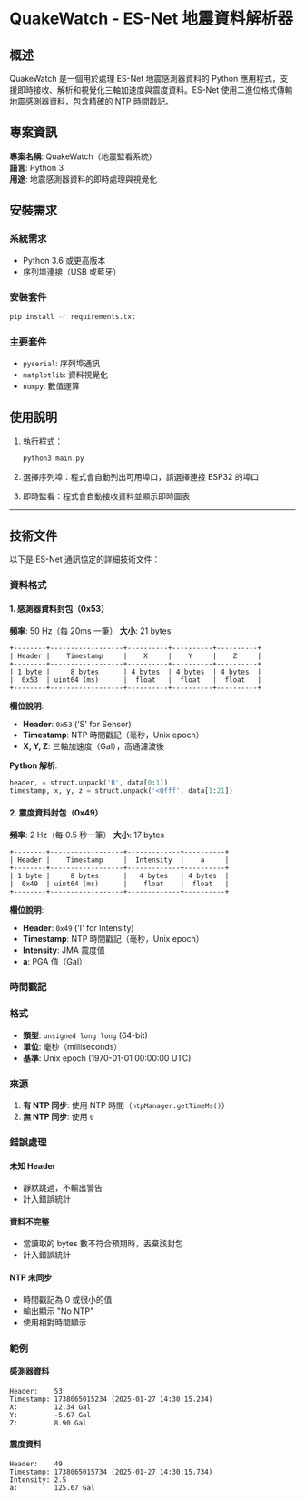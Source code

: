 # QuakeWatch - ES-Net 地震資料解析器

## 概述

QuakeWatch 是一個用於處理 ES-Net 地震感測器資料的 Python 應用程式，支援即時接收、解析和視覺化三軸加速度與震度資料。ES-Net 使用二進位格式傳輸地震感測器資料，包含精確的 NTP 時間戳記。

## 專案資訊

**專案名稱**: QuakeWatch（地震監看系統）  
**語言**: Python 3  
**用途**: 地震感測器資料的即時處理與視覺化

## 安裝需求

### 系統需求

- Python 3.6 或更高版本
- 序列埠連接（USB 或藍牙）

### 安裝套件

```bash
pip install -r requirements.txt
```

### 主要套件

- `pyserial`: 序列埠通訊
- `matplotlib`: 資料視覺化
- `numpy`: 數值運算

## 使用說明

1. 執行程式：

   ```bash
   python3 main.py
   ```

2. 選擇序列埠：程式會自動列出可用埠口，請選擇連接 ESP32 的埠口

3. 即時監看：程式會自動接收資料並顯示即時圖表

---

## 技術文件

以下是 ES-Net 通訊協定的詳細技術文件：

### 資料格式

#### 1. 感測器資料封包（0x53）

**頻率**: 50 Hz（每 20ms 一筆）
**大小**: 21 bytes

```
+--------+------------------+----------+----------+----------+
| Header |    Timestamp     |    X     |    Y     |    Z     |
+--------+------------------+----------+----------+----------+
| 1 byte |     8 bytes      | 4 bytes  | 4 bytes  | 4 bytes  |
|  0x53  | uint64 (ms)      |  float   |  float   |  float   |
+--------+------------------+----------+----------+----------+
```

**欄位說明**:

- **Header**: `0x53` ('S' for Sensor)
- **Timestamp**: NTP 時間戳記（毫秒，Unix epoch）
- **X, Y, Z**: 三軸加速度（Gal），高通濾波後

**Python 解析**:

```python
header, = struct.unpack('B', data[0:1])
timestamp, x, y, z = struct.unpack('<Qfff', data[1:21])
```

#### 2. 震度資料封包（0x49）

**頻率**: 2 Hz（每 0.5 秒一筆）
**大小**: 17 bytes

```
+--------+------------------+-------------+----------+
| Header |    Timestamp     |  Intensity  |    a     |
+--------+------------------+-------------+----------+
| 1 byte |     8 bytes      |   4 bytes   | 4 bytes  |
|  0x49  | uint64 (ms)      |    float    |  float   |
+--------+------------------+-------------+----------+
```

**欄位說明**:

- **Header**: `0x49` ('I' for Intensity)
- **Timestamp**: NTP 時間戳記（毫秒，Unix epoch）
- **Intensity**: JMA 震度值
- **a**: PGA 值（Gal）

### 時間戳記

### 格式

- **類型**: `unsigned long long` (64-bit)
- **單位**: 毫秒（milliseconds）
- **基準**: Unix epoch (1970-01-01 00:00:00 UTC)

### 來源

1. **有 NTP 同步**: 使用 NTP 時間（`ntpManager.getTimeMs()`）
2. **無 NTP 同步**: 使用 `0`

### 錯誤處理

#### 未知 Header

- 靜默跳過，不輸出警告
- 計入錯誤統計

#### 資料不完整

- 當讀取的 bytes 數不符合預期時，丟棄該封包
- 計入錯誤統計

#### NTP 未同步

- 時間戳記為 0 或很小的值
- 輸出顯示 "No NTP"
- 使用相對時間顯示

### 範例

#### 感測器資料

```
Header:    53
Timestamp: 1738065015234 (2025-01-27 14:30:15.234)
X:         12.34 Gal
Y:         -5.67 Gal
Z:         8.90 Gal
```

#### 震度資料

```
Header:    49
Timestamp: 1738065015734 (2025-01-27 14:30:15.734)
Intensity: 2.5
a:         125.67 Gal
```
